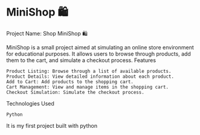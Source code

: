 # MiniShop 🛍️
Project Name: Shop
MiniShop 🛍️

MiniShop is a small project aimed at simulating an online store environment for educational purposes. It allows users to browse through products, add them to the cart, and simulate a checkout process.
Features

    Product Listing: Browse through a list of available products.
    Product Details: View detailed information about each product.
    Add to Cart: Add products to the shopping cart.
    Cart Management: View and manage items in the shopping cart.
    Checkout Simulation: Simulate the checkout process.

Technologies Used

    Python

It is my first project built with python
